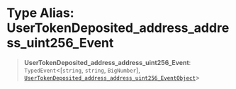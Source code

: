 # Type Alias: UserTokenDeposited\_address\_address\_uint256\_Event

> **UserTokenDeposited\_address\_address\_uint256\_Event**: `TypedEvent`\<\[`string`, `string`, `BigNumber`\], [`UserTokenDeposited_address_address_uint256_EventObject`](../interfaces/UserTokenDeposited_address_address_uint256_EventObject.md)\>
